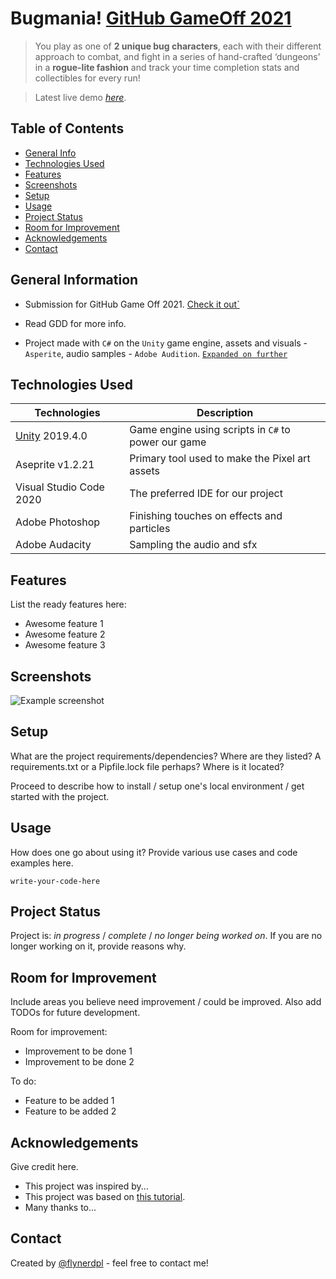 # Bugmania! [GitHub GameOff 2021](https://itch.io/jam/game-off-2021)
> You play as one of **2 unique bug characters**, each with their different approach to combat, and fight in a series of hand-crafted ‘dungeons’ in a **rogue-lite fashion** and track your time completion stats and collectibles for every run!

> Latest live demo [_here_](https://mudimax.itch.io/bugmania). <!-- If you have the project hosted somewhere, include the link here. -->


## Table of Contents
* [General Info](#general-information)
* [Technologies Used](#technologies-used)
* [Features](#features)
* [Screenshots](#screenshots)
* [Setup](#setup)
* [Usage](#usage)
* [Project Status](#project-status)
* [Room for Improvement](#room-for-improvement)
* [Acknowledgements](#acknowledgements)
* [Contact](#contact)
<!-- * [License](#license) -->


## General Information 
- Submission for GitHub Game Off 2021. [Check it out`](https://itch.io/jam/game-off-2021/rate/1301347)

- Read GDD for more info.

- Project made with `C#` on the `Unity` game engine, assets and visuals - `Asperite`, audio samples - `Adobe Audition`. [`Expanded on further`](#technologies-used)

<!-- You don't have to answer all the questions - just the ones relevant to your project. -->


## Technologies Used

| Technologies      | Description |
| ----------- | ----------- |
| [Unity](https://unity.com/) 2019.4.0     | Game engine using scripts in `C#`  to power our game      |
| Aseprite  v1.2.21| Primary tool used to make the Pixel art assets        |
| Visual Studio Code 2020     | The preferred IDE for our project       |
| Adobe Photoshop     | Finishing touches on effects and particles       |
| Adobe Audacity | Sampling the audio and sfx        |


## Features
List the ready features here:
- Awesome feature 1
- Awesome feature 2
- Awesome feature 3


## Screenshots
![Example screenshot](./img/screenshot.png)
<!-- If you have screenshots you'd like to share, include them here. -->


## Setup
What are the project requirements/dependencies? Where are they listed? A requirements.txt or a Pipfile.lock file perhaps? Where is it located?

Proceed to describe how to install / setup one's local environment / get started with the project.


## Usage
How does one go about using it?
Provide various use cases and code examples here.

`write-your-code-here`


## Project Status
Project is: _in progress_ / _complete_ / _no longer being worked on_. If you are no longer working on it, provide reasons why.


## Room for Improvement
Include areas you believe need improvement / could be improved. Also add TODOs for future development.

Room for improvement:
- Improvement to be done 1
- Improvement to be done 2

To do:
- Feature to be added 1
- Feature to be added 2


## Acknowledgements
Give credit here.
- This project was inspired by...
- This project was based on [this tutorial](https://www.example.com).
- Many thanks to...


## Contact
Created by [@flynerdpl](https://www.flynerd.pl/) - feel free to contact me!


<!-- Optional -->
<!-- ## License -->
<!-- This project is open source and available under the [... License](). -->
